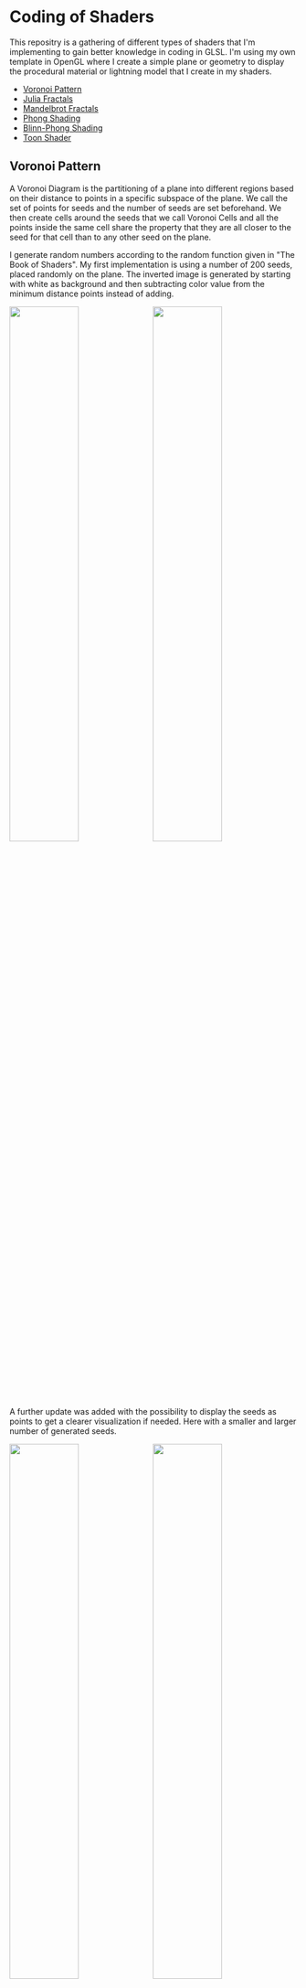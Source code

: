 # Coding of Shaders
This repositry is a gathering of different types of shaders that I'm implementing to gain better knowledge in coding in GLSL. I'm using my own template in OpenGL where I create a simple plane or geometry to display the procedural material or lightning model that I create in my shaders.

- [Voronoi Pattern](#voronoi-pattern)
- [Julia Fractals](#julia-set)
- [Mandelbrot Fractals](#mandelbrot-set)
- [Phong Shading](#phong-shading)
- [Blinn-Phong Shading](#blinn-phong-shading)
- [Toon Shader](#toon-shader)


## Voronoi Pattern 
A Voronoi Diagram is the partitioning of a plane into different regions based on their distance to points in a specific subspace of the plane. We call the set of points for seeds and the number of seeds are set beforehand. We then create cells around the seeds that we call Voronoi Cells and all the points inside the same cell share the property that they are all closer to the seed for that cell than to any other seed on the plane.

I generate random numbers according to the random function given in "The Book of Shaders". My first implementation is using a number of 200 seeds, placed randomly on the plane. The inverted image is generated by starting with white as background and then subtracting color value from the minimum distance points instead of adding.

<img src="img/Voronoi_v1.PNG" width = "49%"/> <img src="img/Voronoi_v1white.PNG" width = "49%"/>

A further update was added with the possibility to display the seeds as points to get a clearer visualization if needed. Here with a smaller and larger number of generated seeds.

<img src="img/Voronoi_v1Seeds.PNG" width = "49%"/> <img src="img/Voronoi500seeds.PNG" width = "49%"/>

Implemented the pattern on a sphere and added the Phong local reflection model to the scene.

<center>
<img src="img/voronoi_light.PNG" width = "100%"/>
</center>

## Julia Set
In general, the Julia and Mandelbrot set is the boundary between points in the complex number plane ([src](https://www.britannica.com/science/Julia-set)). In this shader, I have used the set of complex numbers `c` for which the function `f(z)=z^2+c` does not diverge to infinity when iterated from a fixed complex number `c` ([src](https://en.wikipedia.org/wiki/Julia_set)).

The fractals that can be generated from the Julia set is many and very artistic looking. By altering the complex number from which we iterate, a number of different appearances can be retrieved as can be seen below.

<center>
<img src="img/julia1.png"/>

The Julia set for the complex number c = -0.4 + 0.6i.

<img src="img/julia5.png"/>

The Julia set for the complex number c = -0.70176 - 0.3842i.

<img src="img/julia6.png"/>

The Julia set for the complex number c = 0.285 + 0.01i.

<img src="img/julia7.png"/>

The Julia set for the complex number c = -0.835 - 0.2321i.

<img src="img/dendrite.png"/>

This is a Dendrite fractal, which is on the boundary of the Mandelbrot set, generated using c = i.

<img src="img/douadys-rabbit-fractal.png"/>

The Douady's rabbit fractal, generated using c = -0.123 + 0.745i.
[The Douady rabbit on Wikipedia](https://en.wikipedia.org/wiki/Douady_rabbit).
</center>

## Mandelbrot Set
The Mandelbrot set is a subset of the Julia set, where the Mandelbrot set is those complex numbers, c, for which the Julia set is connected ([src](https://en.wikipedia.org/wiki/Mandelbrot_set). The Mandelbrot Set shader is similar to the one for the Julia set, we still use the function `f(z)=z^2+c` to generate the expression but this time iterate from `z=0`, e.g. the expression used is `f(z)=z^2`.

By increasing the number of iterations per pixel over time, it is possible to create an animated version of the set as can be seen below.

<center>
<img src="img/mandelbrot.gif" width = "100%"/>
</center>

The Mandelbrot set is popular for having very artistic looking fractals, the following two images have been created by zooming in on specific areas of the set and changing the background color for the image to the left.

<img src="img/mandelbrot2.JPG" width = "49%"/> <img src="img/mandelbrot3.JPG" width = "49%"/>

## Phong Shading
This shader implements a simple version of Phong's reflection model for surface shading. It decides the color of each pixel based on ambient, diffuse and specular light terms. For more explanations about the vector math and the equations behind the shader, see the [Phong Reflection Model](https://en.wikipedia.org/wiki/Phong_reflection_model).

In this simple shader, I have modelled a single light source at a static point in 3D space, but the model can easily be extended to bring in the light positions from the main OpenGL scene instead. Then the diffuse and specular terms should be applied as a sum per light source.

### Ambient light
The ambient light term essentially decides the base color of the object, it is modelled simply by the reflection coefficient (RGB based) times the light intensity. When using only the ambient term applied to a simple sphere, the result is a s follows where the color is decided by the reflection constant `k_ambient`:

<img src="img/ambient.png" width = "49%"/> <img src="img/ambient-2.png" width = "49%"/>

### Diffuse light
The diffuse light term will start to give the object a sense of depth. To put it in basic terms, the fragments that are closer to the light source will get more light compared to the ones farther away (and the ones that the light source doesn't reach will of course not get any light).

<img src="img/diffuse.png" width = "49%"/> <img src="img/diffuse-2.png" width = "49%"/>

### Specular light
The specular light term will add additional reflections, similar to the diffuse term it depends on the distance and angle towards the light source but also depends on the view direction.

You can also see the difference of altering of the constant `alpha`. To the left is a low value of this shininess parameter and to the right is a high value, e.g. simulating a more reflective material.

<img src="img/specular.png" width = "49%"/> <img src="img/specular-high-alpha.png" width = "49%"/>

An important thing when calculating the specular reflection term is to check that the dot product between the light direction and the normal is positive. If it is not and we still apply a specular term in this case, we will end up adding specular reflections in areas that should not get any light and are essentially behind the light source or hidden. To showcase this, I added a red color for fragments when the dot product is negative:

<img src="img/check-specular-reflections.png" width = "100%"/>

## Blinn-Phong Shading
This shader implements the Blinn-Phong reflection model for surface shading. This reflection model is similar to the Phong reflection model but by utilising the so called half-vector, we are able to replace the `R•V` expression for the specular highlights to be `N•H` (where H is the half-way vector). By incorporating the normals in the expression, we will get specular highlights that better reflects how an item looks in the real world, since it will no longer remain circular but instead turn elliptical when the viewer looks at the item from a steeper angle. For more explanations about the vector math and the equations behind the shader, see the [Blinn-Phong Reflection Model](https://en.wikipedia.org/wiki/Blinn%E2%80%93Phong_reflection_model).

In this simple shader (similar to the Phong reflection model), I have modelled a single light source at a static point in 3D space, but the model can easily be extended to bring in the light positions from the main OpenGL scene instead. Then the diffuse and specular terms should be applied as a sum per light source.

Since the ambient and diffuse light terms remain the same as for the Phong reflection model, only the specular light is showed below.

### Specular light
With the replacement of the specular term using the half-way vector, we can see the difference between the Phong reflection model (to the left), and the Blinn-Phong reflection model (to the right) for the same settings.

<img src="img/phong.png" width = "49%"/> <img src="img/blinn-phong.png" width = "49%"/>

## Toon Shader
This is a simple toon shader that creates an outline around an object and 3 different levels of colors, including specular highlights. A small example can be seen below when applied to the Monkey mesh (obtained from Blender) and a simple sphere. Note that in the right image, the specular highlights have been set to 0.

<img src="img/toon1.png" width = "49%"/> <img src="img/toon2.png" width = "49%"/>

Most of the functionality in this shader is done by simple `smoothstep` functions, both for the outline and for creating different levels of the colors. The values for the edges in `smoothstep` can be altered to emphasize certain effects or for moving the limiter of where the color change is done.

The specular term is inspired by the Blinn-Phong reflection model and calculates the specular term in that way, but in order to keep the toon effect, it is only added if the specular value is below a certain threshold. With the specular exponent as in Blinn-Phong, we can still simulate shiny and non-shiny materials, as can be seen below where the specular exponent is set to a low value to the left, and to a high value to the right.

<img src="img/toon-non-shiny.png" width = "49%"/> <img src="img/toon-shiny.png" width = "49%"/>